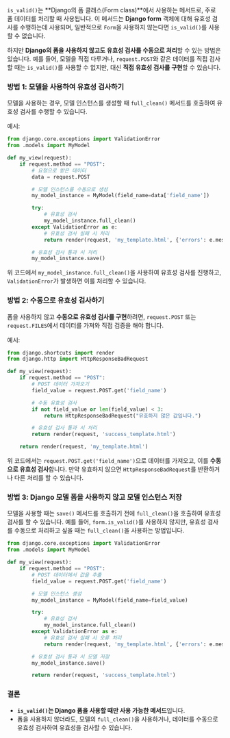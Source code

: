 `is_valid()`는 **Django의 폼 클래스(Form class)**에서 사용하는 메서드로, 주로 폼 데이터를 처리할 때 사용됩니다. 이 메서드는 **Django form** 객체에 대해 유효성 검사를 수행하는데 사용되며, 일반적으로 `Form`을 사용하지 않는다면 `is_valid()`를 사용할 수 없습니다.

하지만 **Django의 폼을 사용하지 않고도 유효성 검사를 수동으로 처리**할 수 있는 방법은 있습니다. 예를 들어, 모델을 직접 다루거나, `request.POST`와 같은 데이터를 직접 검사할 때는 `is_valid()`를 사용할 수 없지만, 대신 **직접 유효성 검사를 구현**할 수 있습니다.

### 방법 1: 모델을 사용하여 유효성 검사하기

모델을 사용하는 경우, 모델 인스턴스를 생성할 때 `full_clean()` 메서드를 호출하여 유효성 검사를 수행할 수 있습니다.

예시:
```python
from django.core.exceptions import ValidationError
from .models import MyModel

def my_view(request):
    if request.method == "POST":
        # 요청으로 받은 데이터
        data = request.POST

        # 모델 인스턴스를 수동으로 생성
        my_model_instance = MyModel(field_name=data['field_name'])

        try:
            # 유효성 검사
            my_model_instance.full_clean()
        except ValidationError as e:
            # 유효성 검사 실패 시 처리
            return render(request, 'my_template.html', {'errors': e.messages})

        # 유효성 검사 통과 시 처리
        my_model_instance.save()
```

위 코드에서 `my_model_instance.full_clean()`을 사용하여 유효성 검사를 진행하고, `ValidationError`가 발생하면 이를 처리할 수 있습니다.

### 방법 2: 수동으로 유효성 검사하기

폼을 사용하지 않고 **수동으로 유효성 검사를 구현**하려면, `request.POST` 또는 `request.FILES`에서 데이터를 가져와 직접 검증을 해야 합니다.

예시:
```python
from django.shortcuts import render
from django.http import HttpResponseBadRequest

def my_view(request):
    if request.method == "POST":
        # POST 데이터 가져오기
        field_value = request.POST.get('field_name')

        # 수동 유효성 검사
        if not field_value or len(field_value) < 3:
            return HttpResponseBadRequest("유효하지 않은 값입니다.")

        # 유효성 검사 통과 시 처리
        return render(request, 'success_template.html')

    return render(request, 'my_template.html')
```

위 코드에서는 `request.POST.get('field_name')`으로 데이터를 가져오고, 이를 **수동으로 유효성 검사**합니다. 만약 유효하지 않으면 `HttpResponseBadRequest`를 반환하거나 다른 처리를 할 수 있습니다.

### 방법 3: Django 모델 폼을 사용하지 않고 모델 인스턴스 저장

모델을 사용할 때는 `save()` 메서드를 호출하기 전에 `full_clean()`을 호출하여 유효성 검사를 할 수 있습니다. 예를 들어, `form.is_valid()`를 사용하지 않지만, 유효성 검사를 수동으로 처리하고 싶을 때는 `full_clean()`을 사용하는 방법입니다.

```python
from django.core.exceptions import ValidationError
from .models import MyModel

def my_view(request):
    if request.method == "POST":
        # POST 데이터에서 값을 추출
        field_value = request.POST.get('field_name')

        # 모델 인스턴스 생성
        my_model_instance = MyModel(field_name=field_value)

        try:
            # 유효성 검사
            my_model_instance.full_clean()
        except ValidationError as e:
            # 유효성 검사 실패 시 오류 처리
            return render(request, 'my_template.html', {'errors': e.messages})

        # 유효성 검사 통과 시 모델 저장
        my_model_instance.save()

        return render(request, 'success_template.html')
```

### 결론

- **`is_valid()`는 Django 폼을 사용할 때만 사용 가능한 메서드**입니다.
- 폼을 사용하지 않더라도, 모델의 `full_clean()`을 사용하거나, 데이터를 수동으로 유효성 검사하여 유효성을 검사할 수 있습니다.
